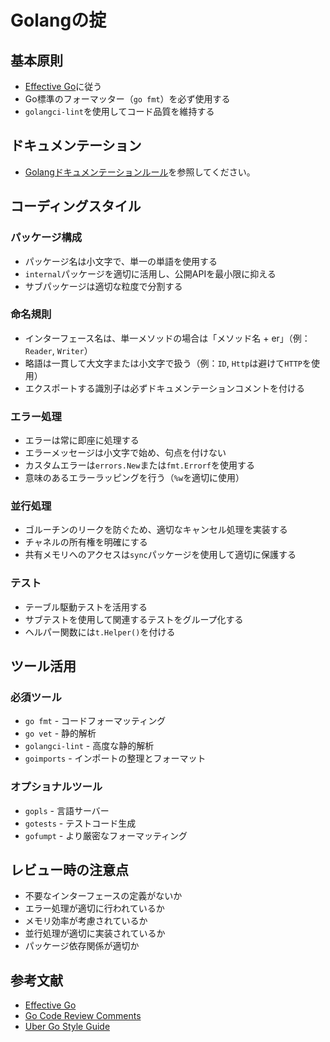 # Golangの掟

## 基本原則

- [Effective Go](https://golang.org/doc/effective_go)に従う
- Go標準のフォーマッター（`go fmt`）を必ず使用する
- `golangci-lint`を使用してコード品質を維持する

## ドキュメンテーション

- [Golangドキュメンテーションルール](golang/golangdoc.md)を参照してください。

## コーディングスタイル

### パッケージ構成

- パッケージ名は小文字で、単一の単語を使用する
- `internal`パッケージを適切に活用し、公開APIを最小限に抑える
- サブパッケージは適切な粒度で分割する

### 命名規則

- インターフェース名は、単一メソッドの場合は「メソッド名 + er」（例：`Reader`, `Writer`）
- 略語は一貫して大文字または小文字で扱う（例：`ID`, `Http`は避けて`HTTP`を使用）
- エクスポートする識別子は必ずドキュメンテーションコメントを付ける

### エラー処理

- エラーは常に即座に処理する
- エラーメッセージは小文字で始め、句点を付けない
- カスタムエラーは`errors.New`または`fmt.Errorf`を使用する
- 意味のあるエラーラッピングを行う（`%w`を適切に使用）

### 並行処理

- ゴルーチンのリークを防ぐため、適切なキャンセル処理を実装する
- チャネルの所有権を明確にする
- 共有メモリへのアクセスは`sync`パッケージを使用して適切に保護する

### テスト

- テーブル駆動テストを活用する
- サブテストを使用して関連するテストをグループ化する
- ヘルパー関数には`t.Helper()`を付ける

## ツール活用

### 必須ツール

- `go fmt` - コードフォーマッティング
- `go vet` - 静的解析
- `golangci-lint` - 高度な静的解析
- `goimports` - インポートの整理とフォーマット

### オプショナルツール

- `gopls` - 言語サーバー
- `gotests` - テストコード生成
- `gofumpt` - より厳密なフォーマッティング

## レビュー時の注意点

- 不要なインターフェースの定義がないか
- エラー処理が適切に行われているか
- メモリ効率が考慮されているか
- 並行処理が適切に実装されているか
- パッケージ依存関係が適切か

## 参考文献

- [Effective Go](https://golang.org/doc/effective_go)
- [Go Code Review Comments](https://github.com/golang/go/wiki/CodeReviewComments)
- [Uber Go Style Guide](https://github.com/uber-go/guide/blob/master/style.md)
